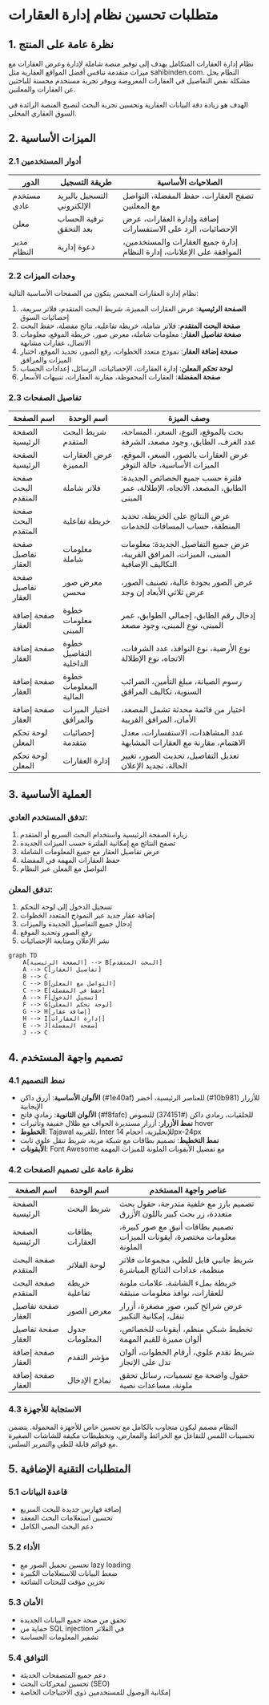 # متطلبات تحسين نظام إدارة العقارات

## 1. نظرة عامة على المنتج

نظام إدارة العقارات المتكامل يهدف إلى توفير منصة شاملة لإدارة وعرض العقارات مع ميزات متقدمة تنافس أفضل المواقع العقارية مثل sahibinden.com. النظام يحل مشكلة نقص التفاصيل في العقارات المعروضة ويوفر تجربة مستخدم محسنة للباحثين عن العقارات والمعلنين.

الهدف هو زيادة دقة البيانات العقارية وتحسين تجربة البحث لتصبح المنصة الرائدة في السوق العقاري المحلي.

## 2. الميزات الأساسية

### 2.1 أدوار المستخدمين

| الدور | طريقة التسجيل | الصلاحيات الأساسية |
|------|----------------|--------------------|
| مستخدم عادي | التسجيل بالبريد الإلكتروني | تصفح العقارات، حفظ المفضلة، التواصل مع المعلنين |
| معلن | ترقية الحساب بعد التحقق | إضافة وإدارة العقارات، عرض الإحصائيات، الرد على الاستفسارات |
| مدير النظام | دعوة إدارية | إدارة جميع العقارات والمستخدمين، الموافقة على الإعلانات، إدارة النظام |

### 2.2 وحدات الميزات

نظام إدارة العقارات المحسن يتكون من الصفحات الأساسية التالية:

1. **الصفحة الرئيسية**: عرض العقارات المميزة، شريط البحث المتقدم، فلاتر سريعة، إحصائيات السوق
2. **صفحة البحث المتقدم**: فلاتر شاملة، خريطة تفاعلية، نتائج مفصلة، حفظ البحث
3. **صفحة تفاصيل العقار**: معلومات شاملة، معرض صور، خريطة الموقع، معلومات الاتصال، عقارات مشابهة
4. **صفحة إضافة العقار**: نموذج متعدد الخطوات، رفع الصور، تحديد الموقع، اختيار الميزات والمرافق
5. **لوحة تحكم المعلن**: إدارة العقارات، الإحصائيات، الرسائل، إعدادات الحساب
6. **صفحة المفضلة**: العقارات المحفوظة، مقارنة العقارات، تنبيهات الأسعار

### 2.3 تفاصيل الصفحات

| اسم الصفحة | اسم الوحدة | وصف الميزة |
|------------|------------|------------|
| الصفحة الرئيسية | شريط البحث المتقدم | بحث بالموقع، النوع، السعر، المساحة، عدد الغرف، الطابق، وجود مصعد، الشرفة |
| الصفحة الرئيسية | عرض العقارات المميزة | عرض العقارات بالصور، السعر، الموقع، الميزات الأساسية، حالة التوفر |
| صفحة البحث المتقدم | فلاتر شاملة | فلترة حسب جميع الخصائص الجديدة: الطابق، المصعد، الاتجاه، الإطلالة، عمر المبنى |
| صفحة البحث المتقدم | خريطة تفاعلية | عرض النتائج على الخريطة، تحديد المنطقة، حساب المسافات للخدمات |
| صفحة تفاصيل العقار | معلومات شاملة | عرض جميع التفاصيل الجديدة: معلومات المبنى، الميزات، المرافق القريبة، التكاليف الإضافية |
| صفحة تفاصيل العقار | معرض صور محسن | عرض الصور بجودة عالية، تصنيف الصور، عرض ثلاثي الأبعاد إن وجد |
| صفحة إضافة العقار | خطوة معلومات المبنى | إدخال رقم الطابق، إجمالي الطوابق، عمر المبنى، نوع المبنى، وجود مصعد |
| صفحة إضافة العقار | خطوة التفاصيل الداخلية | نوع الأرضية، نوع النوافذ، عدد الشرفات، الاتجاه، نوع الإطلالة |
| صفحة إضافة العقار | خطوة المعلومات المالية | رسوم الصيانة، مبلغ التأمين، الضرائب السنوية، تكاليف المرافق |
| صفحة إضافة العقار | اختيار الميزات والمرافق | اختيار من قائمة محدثة تشمل المصعد، الأمان، المرافق القريبة |
| لوحة تحكم المعلن | إحصائيات متقدمة | عدد المشاهدات، الاستفسارات، معدل الاهتمام، مقارنة مع العقارات المشابهة |
| لوحة تحكم المعلن | إدارة العقارات | تعديل التفاصيل، تحديث الصور، تغيير الحالة، تجديد الإعلان |

## 3. العملية الأساسية

### تدفق المستخدم العادي:
1. زيارة الصفحة الرئيسية واستخدام البحث السريع أو المتقدم
2. تصفح النتائج مع إمكانية الفلترة حسب الميزات الجديدة
3. عرض تفاصيل العقار مع جميع المعلومات الشاملة
4. حفظ العقارات المهمة في المفضلة
5. التواصل مع المعلن عبر النظام

### تدفق المعلن:
1. تسجيل الدخول إلى لوحة التحكم
2. إضافة عقار جديد عبر النموذج المتعدد الخطوات
3. إدخال جميع التفاصيل الجديدة والميزات
4. رفع الصور وتحديد الموقع
5. نشر الإعلان ومتابعة الإحصائيات

```mermaid
graph TD
    A[الصفحة الرئيسية] --> B[البحث المتقدم]
    A --> C[تفاصيل العقار]
    B --> C
    C --> D[التواصل مع المعلن]
    C --> E[حفظ في المفضلة]
    A --> F[تسجيل الدخول]
    F --> G[لوحة تحكم المعلن]
    G --> H[إضافة عقار]
    H --> I[إدارة العقارات]
    E --> J[صفحة المفضلة]
    J --> C
```

## 4. تصميم واجهة المستخدم

### 4.1 نمط التصميم

- **الألوان الأساسية**: أزرق داكن (#1e40af) للعناصر الرئيسية، أخضر (#10b981) للأزرار الإيجابية
- **الألوان الثانوية**: رمادي فاتح (#f8fafc) للخلفيات، رمادي داكن (#374151) للنصوص
- **نمط الأزرار**: أزرار مستديرة الحواف مع ظلال خفيفة وتأثيرات hover
- **الخطوط**: Tajawal للعربية، Inter للإنجليزية، أحجام 14px-24px
- **نمط التخطيط**: تصميم بطاقات مع شبكة مرنة، شريط تنقل علوي ثابت
- **الأيقونات**: Font Awesome مع تفضيل الأيقونات الملونة للميزات المهمة

### 4.2 نظرة عامة على تصميم الصفحات

| اسم الصفحة | اسم الوحدة | عناصر واجهة المستخدم |
|------------|------------|----------------------|
| الصفحة الرئيسية | شريط البحث | تصميم بارز مع خلفية متدرجة، حقول بحث متعددة، زر بحث كبير باللون الأزرق |
| الصفحة الرئيسية | بطاقات العقارات | تصميم بطاقات أنيق مع صور كبيرة، معلومات مختصرة، أيقونات الميزات الملونة |
| صفحة البحث المتقدم | لوحة الفلاتر | شريط جانبي قابل للطي، مجموعات فلاتر منظمة، عدادات النتائج المباشرة |
| صفحة البحث المتقدم | خريطة تفاعلية | خريطة بملء الشاشة، علامات ملونة للعقارات، نوافذ معلومات منبثقة |
| صفحة تفاصيل العقار | معرض الصور | عرض شرائح كبير، صور مصغرة، أزرار تنقل، إمكانية التكبير |
| صفحة تفاصيل العقار | جدول المعلومات | تخطيط شبكي منظم، أيقونات للخصائص، ألوان مميزة للقيم المهمة |
| صفحة إضافة العقار | مؤشر التقدم | شريط تقدم علوي، أرقام الخطوات، ألوان تدل على الإنجاز |
| صفحة إضافة العقار | نماذج الإدخال | حقول واضحة مع تسميات، رسائل تحقق ملونة، مساعدات نصية |

### 4.3 الاستجابة للأجهزة

النظام مصمم ليكون متجاوب بالكامل مع تحسين خاص للأجهزة المحمولة. يتضمن تحسينات اللمس للتفاعل مع الخرائط والمعارض، وتخطيطات مكيفة للشاشات الصغيرة مع قوائم قابلة للطي والتمرير السلس.

## 5. المتطلبات التقنية الإضافية

### 5.1 قاعدة البيانات
- إضافة فهارس جديدة للبحث السريع
- تحسين استعلامات البحث المعقد
- دعم البحث النصي الكامل

### 5.2 الأداء
- تحسين تحميل الصور مع lazy loading
- ضغط البيانات للاستعلامات الكبيرة
- تخزين مؤقت للبحثات الشائعة

### 5.3 الأمان
- تحقق من صحة جميع البيانات الجديدة
- حماية من SQL injection في الفلاتر
- تشفير المعلومات الحساسة

### 5.4 التوافق
- دعم جميع المتصفحات الحديثة
- تحسين لمحركات البحث (SEO)
- إمكانية الوصول للمستخدمين ذوي الاحتياجات الخاصة